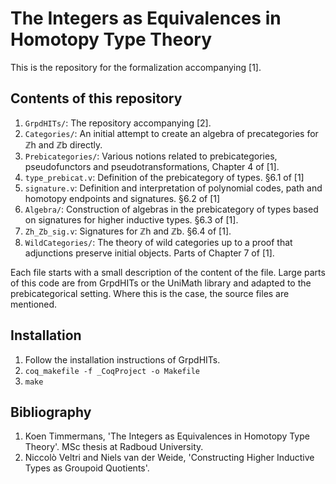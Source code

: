 # The Integers as Equivalences in Homotopy Type Theory
This is the repository for the formalization accompanying [1].


## Contents of this repository
1. `GrpdHITs/`: The repository accompanying [2].
1. `Categories/`: An initial attempt to create an algebra of precategories for ℤh and ℤb directly.
1. `Prebicategories/`: Various notions related to prebicategories, pseudofunctors and pseudotransformations, Chapter 4 of [1].
1. `type_prebicat.v`: Definition of the prebicategory of types. §6.1 of [1]
1. `signature.v`: Definition and interpretation of polynomial codes, path and homotopy endpoints and signatures. §6.2 of [1]
1. `Algebra/`: Construction of algebras in the prebicategory of types based on signatures for higher inductive types. §6.3 of [1].
1. `Zh_Zb_sig.v`: Signatures for ℤh and ℤb. §6.4 of [1].
1. `WildCategories/`: The theory of wild categories up to a proof that adjunctions preserve initial objects. Parts of Chapter 7 of [1].


Each file starts with a small description of the content of the file. Large parts of this code are from GrpdHITs or the UniMath library and adapted to the prebicategorical setting. Where this is the case, the source files are mentioned.


## Installation
1. Follow the installation instructions of GrpdHITs.
1. `coq_makefile -f _CoqProject -o Makefile`
1. `make`

## Bibliography

1. Koen Timmermans, 'The Integers as Equivalences in Homotopy Type Theory'. MSc thesis at Radboud University.
1. Niccolò Veltri and Niels van der Weide, 'Constructing Higher Inductive Types as Groupoid Quotients'.
